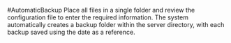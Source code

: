 #AutomaticBackup
Place all files in a single folder and review the configuration file to enter the required information. The system automatically creates a backup folder within the server directory, with each backup saved using the date as a reference.
